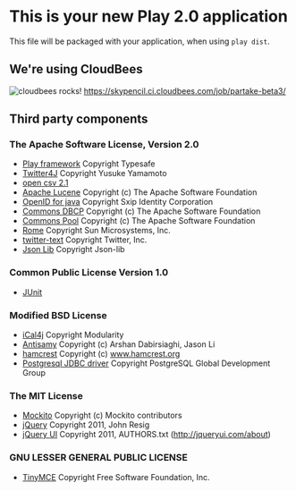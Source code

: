 This is your new Play 2.0 application
=====================================

This file will be packaged with your application, when using `play dist`.

We're using CloudBees
---------------------
![cloudbees rocks!](http://static-www.cloudbees.com/images/badges/BuiltOnDEV.png)
https://skypencil.ci.cloudbees.com/job/partake-beta3/


Third party components
----------------------
### The Apache Software License, Version 2.0
- [Play framework](http://www.playframework.org/) Copyright Typesafe
- [Twitter4J](http://twitter4j.org/) Copyright Yusuke Yamamoto
- [open csv 2.1](http://opencsv.sourceforge.net/)
- [Apache Lucene](http://lucene.apache.org/java/docs/) Copyright (c) The Apache Software Foundation
- [OpenID for java](http://code.google.com/p/openid4java/) Copyright Sxip Identity Corporation
- [Commons DBCP](http://commons.apache.org/dbcp/) Copyright (c) The Apache Software Foundation
- [Commons Pool](http://commons.apache.org/pool/) Copyright (c) The Apache Software Foundation
- [Rome](http://rometools.org/) Copyright Sun Microsystems, Inc.
- [twitter-text](https://github.com/twitter/twitter-text-java) Copyright Twitter, Inc.
- [Json Lib](http://json-lib.sourceforge.net/) Copyright Json-lib

### Common Public License Version 1.0
- [JUnit](http://junit.org/)

### Modified BSD License
- [iCal4j](http://m2.modularity.net.au/projects/ical4j/) Copyright Modularity
- [Antisamy](http://code.google.com/p/owaspantisamy/) Copyright (c) Arshan Dabirsiaghi, Jason Li
- [hamcrest](http://code.google.com/p/hamcrest/) Copyright (c) www.hamcrest.org
- [Postgresql JDBC driver](http://www.postgresql.org/) Copyright PostgreSQL Global Development Group

### The MIT License
- [Mockito](http://code.google.com/p/mockito/) Copyright (c) Mockito contributors
- [jQuery](http://jquery.com/) Copyright 2011, John Resig
- [jQuery UI](http://jqueryui.com/) Copyright 2011, AUTHORS.txt (http://jqueryui.com/about)

### GNU LESSER GENERAL PUBLIC LICENSE
- [TinyMCE](http://www.tinymce.com/) Copyright Free Software Foundation, Inc.